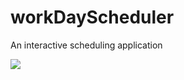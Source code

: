 
# workDayScheduler
An interactive scheduling application

<img src="FD7D645C-F9F9-4646-BB4C-09ACC5F53C35_1_105_c.jpegt">